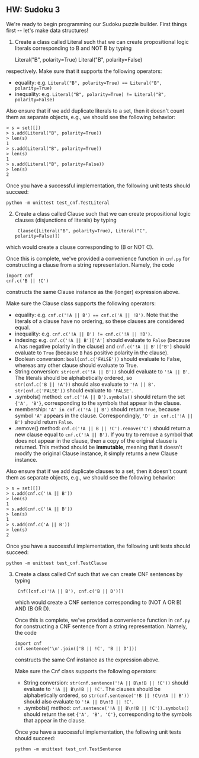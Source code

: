 HW: Sudoku 3
------------

We're ready to begin programming our Sudoku puzzle builder. First things
first -- let's make data structures!

1. Create a class called Literal such that we can create propositional logic
literals corresponding to B and NOT B by typing 

    Literal("B", polarity=True)
    Literal("B", polarity=False)
    
respectively. Make sure that it supports the following operators:

  - equality: e.g. ```Literal("B", polarity=True) == Literal("B", polarity=True)```
  - inequality: e.g. ```Literal("B", polarity=True) != Literal("B", polarity=False)``` 
  
Also ensure that if we add duplicate literals to a set, then it doesn't count
them as separate objects, e.g., we should see the following behavior:

    > s = set([])
    > s.add(Literal("B", polarity=True))
    > len(s)
    1
    > s.add(Literal("B", polarity=True))
    > len(s)
    1
    > s.add(Literal("B", polarity=False))
    > len(s)
    2

Once you have a successful implementation, the following unit tests should
succeed:

    python -m unittest test_cnf.TestLiteral


2. Create a class called Clause such that we can create propositional logic
clauses (disjunctions of literals) by typing

        Clause([Literal("B", polarity=True), Literal("C", polarity=False)])
    
which would create a clause corresponding to (B or NOT C). 

Once this is complete, we've provided a convenience function in ```cnf.py``` for
constructing a clause from a string representation. Namely, the code

    import cnf
    cnf.c('B || !C')
    
constructs the same Clause instance as the (longer) expression above.

Make sure the Clause class supports the following operators:
  - equality: e.g. ```cnf.c('!A || B') == cnf.c('A || !B')```. Note that the
  literals of a clause have no ordering, so these clauses are considered equal.
  - inequality: e.g. ```cnf.c('!A || B') != cnf.c('!A || !B')```.
  - indexing: e.g. ```cnf.c('!A || B')['A']``` should evaluate to ```False```
  (because ```A``` has negative polarity in the clause) and 
  ```cnf.c('!A || B')['B']``` should evaluate to ```True``` (because ```B``` has
  positive polarity in the clause).
  - Boolean conversion: ```bool(cnf.c('FALSE'))``` should evaluate to False,
  whereas any other clause should evaluate to True.
  - String conversion: ```str(cnf.c('!A || B'))``` should evaluate to ```'!A || B'```.
  The literals should be alphabetically ordered, so  
  ```str(cnf.c('B || !A'))``` should also evaluate to ```'!A || B'```.
  ```str(cnf.c('FALSE'))``` should evaluate to ```'FALSE'```.
  - .symbols() method: ```cnf.c('!A || B').symbols()``` should return the set ```{'A', 'B'}```,
  corresponding to the symbols that appear in the clause.
  - membership:  ```'A' in cnf.c('!A || B')``` should return ```True```, 
  because symbol ```'A'``` appears in the clause. Correspondingly, 
  ```'D' in cnf.c('!A || B')``` should return ```False```.
  - .remove() method: ```cnf.c('!A || B || !C').remove('C')``` should return
  a new clause equal to  ```cnf.c('!A || B')```. If you try to remove a symbol
  that does not appear in the clause, then a copy of the original clause
  is returned. This method should be **immutable**, meaning that it doesn't modify
  the original Clause instance, it simply returns a new Clause instance.
  
Also ensure that if we add duplicate clauses to a set, then it doesn't count
them as separate objects, e.g., we should see the following behavior:

    > s = set([])
    > s.add(cnf.c('!A || B'))
    > len(s)
    1
    > s.add(cnf.c('!A || B'))
    > len(s)
    1
    > s.add(cnf.c('A || B'))
    > len(s)
    2  
 
Once you have a successful implementation, the following unit tests should
succeed:

    python -m unittest test_cnf.TestClause

3. Create a class called Cnf such that we can create CNF sentences by typing

        Cnf([cnf.c('!A || B'), cnf.c('B || D')])
    
   which would create a CNF sentence corresponding to (NOT A OR B) AND (B OR D). 

   Once this is complete, we've provided a convenience function in ```cnf.py``` for
   constructing a CNF sentence from a string representation. Namely, the code

       import cnf
       cnf.sentence('\n'.join(['B || !C', 'B || D']))
    
   constructs the same Cnf instance as the expression above.
   
   Make sure the Cnf class supports the following operators:
      
     - String conversion: ```str(cnf.sentence('!A || B\n!B || !C'))``` 
     should evaluate to ```'!A || B\n!B || !C'```. The clauses should be 
     alphabetically ordered, so ```str(cnf.sentence('!B || !C\n!A || B'))```
     should also evaluate to ```'!A || B\n!B || !C'```.
     - .symbols() method: ```cnf.sentence('!A || B\n!B || !C')).symbols()``` 
     should return the set ```{'A', 'B', 'C'}```,
     corresponding to the symbols that appear in the clause.
  
   Once you have a successful implementation, the following unit tests should
   succeed:

       python -m unittest test_cnf.TestSentence
